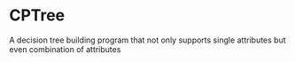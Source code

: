 # CPTree
A decision tree building program that not only supports single attributes but even combination of attributes
